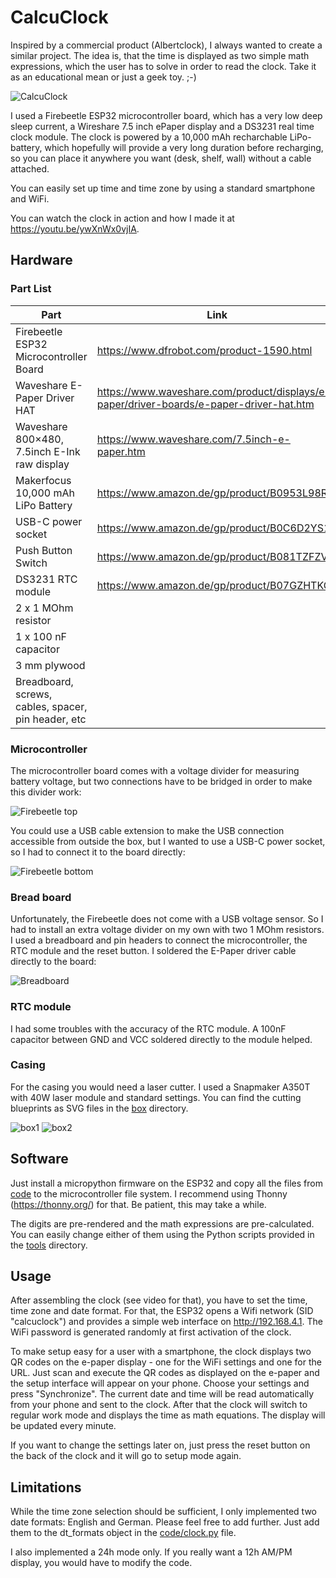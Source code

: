 # CalcuClock

Inspired by a commercial product (Albertclock), I always wanted to create a similar project. The idea is, that the time is displayed as two simple math expressions, which the user has to solve in order to read the clock.
Take it as an educational mean or just a geek toy. ;-)

![CalcuClock](imgs/thumbnail.jpg)

I used a Firebeetle ESP32 microcontroller board, which has a very low deep sleep current, a Wireshare 7.5 inch ePaper display and a DS3231 real time clock module. The clock is powered by a 10,000 mAh recharchable LiPo-battery, which hopefully will provide a very long duration before recharging, so you can place it anywhere you want (desk, shelf, wall) without a cable attached.

You can easily set up time and time zone by using a standard smartphone and WiFi.

You can watch the clock in action and how I made it at https://youtu.be/ywXnWx0vjIA.

## Hardware

### Part List

| Part                                                | Link                                                                                    |
|-----------------------------------------------------|-----------------------------------------------------------------------------------------|
| Firebeetle ESP32 Microcontroller Board              | https://www.dfrobot.com/product-1590.html                                               |
| Waveshare E-Paper Driver HAT                        | https://www.waveshare.com/product/displays/e-paper/driver-boards/e-paper-driver-hat.htm |
| Waveshare 800×480, 7.5inch E-Ink raw display        | https://www.waveshare.com/7.5inch-e-paper.htm                                           |
| Makerfocus 10,000 mAh LiPo Battery                  | https://www.amazon.de/gp/product/B0953L98RK                                             |
| USB-C power socket                                  | https://www.amazon.de/gp/product/B0C6D2YS1V                                             |
| Push Button Switch                                  | https://www.amazon.de/gp/product/B081TZFZVS                                             |
| DS3231 RTC module                                   | https://www.amazon.de/gp/product/B07GZHTKCS                                             |
| 2 x 1 MOhm resistor                                 |                                                                                         |
| 1 x 100 nF capacitor                                |                                                                                         |
| 3 mm plywood                                        |                                                                                         |
| Breadboard, screws, cables, spacer, pin header, etc |                                                                                         | 

### Microcontroller

The microcontroller board comes with a voltage divider for measuring battery voltage, but two connections have to
be bridged in order to make this divider work:

![Firebeetle top](imgs/esp_top.png)

You could use a USB cable extension to make the USB connection accessible from outside the box, but I wanted to use a
USB-C power socket, so I had to connect it to the board directly:

![Firebeetle bottom](imgs/esp_bottom.png)

### Bread board

Unfortunately, the Firebeetle does not come with a USB voltage sensor. So I had to install an extra voltage divider on
my own with two 1 MOhm resistors. I used a breadboard and pin headers to connect the microcontroller, the RTC module and
the reset button. I soldered the E-Paper driver cable directly to the board:

![Breadboard](imgs/breadboard.png)

### RTC module

I had some troubles with the accuracy of the RTC module. A 100nF capacitor between GND and VCC soldered directly to 
the module helped.

### Casing

For the casing you would need a laser cutter. I used a Snapmaker A350T with 40W laser module and standard settings.
You can find the cutting blueprints as SVG files in the [box](box) directory.

![box1](box/box.svg)
![box2](box/box2.svg)

## Software

Just install a micropython firmware on the ESP32 and copy all the files from [code](code) to the microcontroller file system.
I recommend using Thonny (https://thonny.org/) for that. Be patient, this may take a while.

The digits are pre-rendered and the math expressions are pre-calculated. You can easily change either of them using the 
Python scripts provided in the [tools](tools) directory.

## Usage

After assembling the clock (see video for that), you have to set the time, time zone and date format. For that,
the ESP32 opens a Wifi network (SID "calcuclock") and provides a simple web interface on http://192.168.4.1.
The WiFi password is generated randomly at first activation of the clock.

To make setup easy for a user with a smartphone, the clock displays two QR codes on the e-paper display - one for the 
WiFi settings and one for the URL. Just scan and execute the QR codes as displayed on the e-paper and the setup
interface will appear on your phone. Choose your settings and press "Synchronize". The current date and time will be
read automatically from your phone and sent to the clock. After that the clock will switch to regular work mode and
displays the time as math equations. The display will be updated every minute.

If you want to change the settings later on, just press the reset button on the back of the clock and it will go to
setup mode again.

## Limitations

While the time zone selection should be sufficient, I only implemented two date formats: English and German. Please feel
free to add further. Just add them to the dt_formats object in the [code/clock.py](code/clock.py) file.

I also implemented a 24h mode only. If you really want a 12h AM/PM display, you would have to modify the code.
